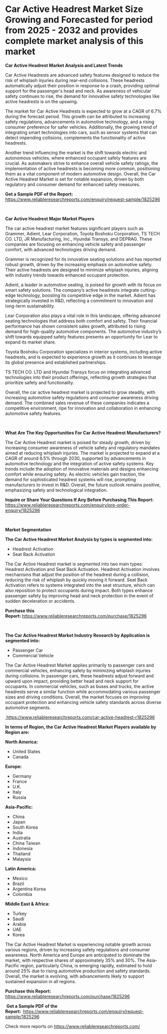 <p><h1>Car Active Headrest Market Size Growing and Forecasted for period from 2025 - 2032 and provides complete market analysis of this market</h1></p><p><strong>Car Active Headrest Market Analysis and Latest Trends</strong></p>
<p><p>Car Active Headrests are advanced safety features designed to reduce the risk of whiplash injuries during rear-end collisions. These headrests automatically adjust their position in response to a crash, providing optimal support for the passenger's head and neck. As awareness of vehicular safety continues to rise, the demand for innovative safety technologies like active headrests is on the upswing.</p><p>The market for Car Active Headrests is expected to grow at a CAGR of 6.7% during the forecast period. This growth can be attributed to increasing safety regulations, advancements in automotive technology, and a rising consumer preference for safer vehicles. Additionally, the growing trend of integrating smart technologies into cars, such as sensor systems that can detect impending collisions, complements the functionality of active headrests.</p><p>Another trend influencing the market is the shift towards electric and autonomous vehicles, where enhanced occupant safety features are crucial. As automakers strive to enhance overall vehicle safety ratings, the implementation of active headrests is becoming more common, positioning them as a vital component of modern automotive design. Overall, the Car Active Headrest Market is set for notable expansion, driven by both regulatory and consumer demand for enhanced safety measures.</p></p>
<p><strong>Get a Sample PDF of the Report:&nbsp;</strong> <a href="https://www.reliableresearchreports.com/enquiry/request-sample/1825296?utm_campaign=2738&utm_medium=2&utm_source=Github&utm_content=ia&utm_term=31032025&utm_id=car-active-headrest">https://www.reliableresearchreports.com/enquiry/request-sample/1825296</a></p>
<p>&nbsp;</p>
<p><strong>Car Active Headrest Major Market Players</strong></p>
<p><p>The car active headrest market features significant players such as Grammer, Adient, Lear Corporation, Toyota Boshoku Corporation, TS TECH CO. LTD, JR Manufacturing, Inc., Hyundai Transys, and DEPRAG. These companies are focusing on enhancing vehicle safety and passenger comfort, with advanced technologies driving demand.</p><p>Grammer is recognized for its innovative seating solutions and has reported robust growth, driven by the increasing emphasis on automotive safety. Their active headrests are designed to minimize whiplash injuries, aligning with industry trends towards enhanced occupant protection.</p><p>Adient, a leader in automotive seating, is poised for growth with its focus on smart safety solutions. The company’s active headrests integrate cutting-edge technology, boosting its competitive edge in the market. Adient has strategically invested in R&D, reflecting a commitment to innovation and long-term sustainability.</p><p>Lear Corporation also plays a vital role in this landscape, offering advanced seating technologies that address both comfort and safety. Their financial performance has shown consistent sales growth, attributed to rising demand for high-quality automotive components. The automotive industry’s shift towards equipped safety features presents an opportunity for Lear to expand its market share.</p><p>Toyota Boshoku Corporation specializes in interior systems, including active headrests, and is expected to experience growth as it continues to leverage its global presence and established partnerships. </p><p>TS TECH CO. LTD and Hyundai Transys focus on integrating advanced technologies into their product offerings, reflecting growth strategies that prioritize safety and functionality.</p><p>Overall, the car active headrest market is projected to grow steadily, with increasing automotive safety regulations and consumer awareness driving demand. The combined sales revenue of these companies indicates a competitive environment, ripe for innovation and collaboration in enhancing automotive safety features.</p></p>
<p>&nbsp;</p>
<p><strong>What Are The Key Opportunities For Car Active Headrest Manufacturers?</strong></p>
<p><p>The Car Active Headrest market is poised for steady growth, driven by increasing consumer awareness of vehicle safety and regulatory mandates aimed at reducing whiplash injuries. The market is projected to expand at a CAGR of around 6.5% through 2030, supported by advancements in automotive technology and the integration of active safety systems. Key trends include the adoption of innovative materials and designs enhancing comfort while ensuring safety. As electric vehicles gain traction, the demand for sophisticated headrest systems will rise, prompting manufacturers to invest in R&D. Overall, the future outlook remains positive, emphasizing safety and technological integration.</p></p>
<p><strong>Inquire or Share Your Questions If Any Before Purchasing This Report:</strong> <a href="https://www.reliableresearchreports.com/enquiry/pre-order-enquiry/1825296?utm_campaign=2738&utm_medium=2&utm_source=Github&utm_content=ia&utm_term=31032025&utm_id=car-active-headrest">https://www.reliableresearchreports.com/enquiry/pre-order-enquiry/1825296</a></p>
<p>&nbsp;</p>
<p><strong>Market Segmentation</strong></p>
<p><strong>The Car Active Headrest Market Analysis by types is segmented into:</strong></p>
<p><ul><li>Headrest Activation</li><li>Seat Back Activation</li></ul></p>
<p><p>The Car Active Headrest market is segmented into two main types: Headrest Activation and Seat Back Activation. Headrest Activation involves mechanisms that adjust the position of the headrest during a collision, reducing the risk of whiplash by quickly moving it forward. Seat Back Activation refers to systems integrated into the seat structure, which can also reposition to protect occupants during impact. Both types enhance passenger safety by improving head and neck protection in the event of sudden deceleration or accidents.</p></p>
<p><strong>Purchase this Report:&nbsp;</strong><a href="https://www.reliableresearchreports.com/purchase/1825296?utm_campaign=2738&utm_medium=2&utm_source=Github&utm_content=ia&utm_term=31032025&utm_id=car-active-headrest">https://www.reliableresearchreports.com/purchase/1825296</a></p>
<p>&nbsp;</p>
<p><strong>The Car Active Headrest Market Industry Research by Application is segmented into:</strong></p>
<p><ul><li>Passenger Car</li><li>Commercial Vehicle</li></ul></p>
<p><p>The Car Active Headrest Market applies primarily to passenger cars and commercial vehicles, enhancing safety by minimizing whiplash injuries during collisions. In passenger cars, these headrests adjust forward and upward upon impact, providing better head and neck support for occupants. In commercial vehicles, such as buses and trucks, the active headrests serve a similar function while accommodating various passenger sizes and driving conditions. Overall, the market focuses on improving occupant protection and enhancing vehicle safety standards across diverse automotive segments.</p></p>
<p><a href="https://www.reliableresearchreports.com/car-active-headrest-r1825296?utm_campaign=2738&utm_medium=2&utm_source=Github&utm_content=ia&utm_term=31032025&utm_id=car-active-headrest">&nbsp;https://www.reliableresearchreports.com/car-active-headrest-r1825296</a></p>
<p><strong>In terms of Region, the Car Active Headrest Market Players available by Region are:</strong></p>
<p>
    <p> <strong> North America: </strong>
        <ul>
            <li>United States</li>
            <li>Canada</li>
        </ul>
        </p> 
    <p> <strong> Europe: </strong>
        <ul>
            <li>Germany</li>
            <li>France</li>
            <li>U.K.</li>
            <li>Italy</li>
            <li>Russia</li>
        </ul>
        </p> 
    <p> <strong> Asia-Pacific: </strong>
        <ul>
            <li>China</li>
            <li>Japan</li>
            <li>South Korea</li>
            <li>India</li>
            <li>Australia</li>
            <li>China Taiwan</li>
            <li>Indonesia</li>
            <li>Thailand</li>
            <li>Malaysia</li>
        </ul>
        </p> 
    <p> <strong> Latin America: </strong>
        <ul>
            <li>Mexico</li>
            <li>Brazil</li>
            <li>Argentina Korea</li>
            <li>Colombia</li>
        </ul>
        </p> 
    <p> <strong> Middle East & Africa: </strong>
        <ul>
            <li>Turkey</li>
            <li>Saudi</li>
            <li>Arabia</li>
            <li>UAE</li>
            <li>Korea</li>
        </ul>
    </p>
    </p>
<p><p>The Car Active Headrest Market is experiencing notable growth across various regions, driven by increasing safety regulations and consumer awareness. North America and Europe are anticipated to dominate the market, with respective shares of approximately 35% and 30%. The Asia-Pacific region, particularly China, is emerging rapidly, estimated to hold around 25% due to rising automotive production and safety standards. Overall, the market is evolving, with advancements likely to support sustained expansion in all regions.</p></p>
<p><strong>Purchase this Report: </strong><a href="https://www.reliableresearchreports.com/purchase/1825296?utm_campaign=2738&utm_medium=2&utm_source=Github&utm_content=ia&utm_term=31032025&utm_id=car-active-headrest">https://www.reliableresearchreports.com/purchase/1825296</a></p>
<p>&nbsp;<strong>Get a Sample PDF of the Report:&nbsp;&nbsp;</strong><a href="https://www.reliableresearchreports.com/enquiry/request-sample/1825296?utm_campaign=2738&utm_medium=2&utm_source=Github&utm_content=ia&utm_term=31032025&utm_id=car-active-headrest">https://www.reliableresearchreports.com/enquiry/request-sample/1825296</a></p>
<p><strong></strong></p>
<p>Check more reports on <a href="https://www.reliableresearchreports.com/?utm_campaign=2738&utm_medium=2&utm_source=Github&utm_content=ia&utm_term=31032025&utm_id=car-active-headrest">https://www.reliableresearchreports.com/</a></p>